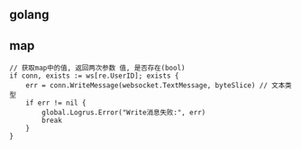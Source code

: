 ## golang
## map
    // 获取map中的值, 返回两次参数 值, 是否存在(bool)
    if conn, exists := ws[re.UserID]; exists {
        err = conn.WriteMessage(websocket.TextMessage, byteSlice) // 文本类型
        if err != nil {
            global.Logrus.Error("Write消息失败:", err)
            break
        }
    }